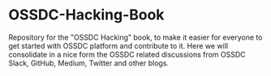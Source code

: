 # OSSDC-Hacking-Book
Repository for the "OSSDC Hacking" book, to make it easier for everyone to get started with OSSDC platform and contribute to it. Here we will consolidate in a nice form the OSSDC related discussions from OSSDC Slack, GitHub, Medium, Twitter and other blogs.
